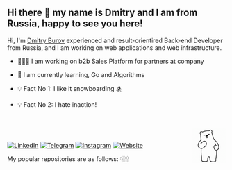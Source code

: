 ## Hi there 👋 my name is Dmitry and I am from Russia, happy to see you here!

Hi, I'm [Dmitry Burov](https://dburov.com) experienced and result-orientired Back-end Developer from Russia, and I am working on web applications and web infrastructure.

- 👨🏻‍💻 I am working on b2b Sales Platform for partners at company

- 💪 I am currently learning, Go and Algorithms

- 💡 Fact No 1: I like it snowboarding 🏂

- 💡 Fact No 2: I hate inaction!

<br >

<a href="https://dburov.com/~nggyu"><img src="https://raw.githubusercontent.com/dmitryburov/dmitryburov/master/media/bear_dance.gif" align="right" width="80" title="Click me ;)" /></a>

<br >

[![LinkedIn](https://img.shields.io/badge/linkedin-%40d--burov-0077b5?style=flat-square&logo=linkedin)](https://linkedin.com/in/d-burov)
[![Telegram](https://img.shields.io/badge/telegram-%40dburov-0088cc?style=flat-square&logo=telegram)](https://t.me/dburov)
[![Instagram](https://img.shields.io/badge/instagram-%40diburov-e1306c?style=flat-square&logo=instagram)](https://instagram.com/diburov)
[![Website](https://img.shields.io/badge/%F0%9F%94%97%20%20website-dburov.com-000000?style=flat-square)](https://dburov.com)

My popular repositories are as follows: 👇🏼
